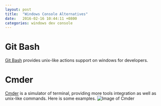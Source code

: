 ```yaml
---
layout: post
title:  "Windows Console Alternatives"
date:   2016-02-16 10:44:11 +0800
categories: windows dev console
---
```

# Git Bash
[Git Bash][git-bash] provides unix-like actions support on windows for developers.

# Cmder
[Cmder][cmder-home] is a simulator of terminal, providing more tools integration as well as unix-like commands. Here is some examples.
![Image of Cmder](http://cmder.net/img/main.jpg)


[git-bash]: https://git-scm.com/
[cmder-home]:   https://github.com/jekyll/jekyll
